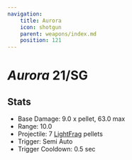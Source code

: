 ```yaml
---
navigation:
    title: Aurora
    icon: shotgun
    parent: weapons/index.md
    position: 121
---
```


# *Aurora* 21/SG
<ItemImage id="shotgun" scale="3" />

## Stats
- Base Damage: 9.0 x pellet, 63.0 max
- Range: 10.0
- Projectile: 7 [LightFrag](lightfrags.md) pellets
- Trigger: Semi Auto
- Trigger Cooldown: 0.5 sec